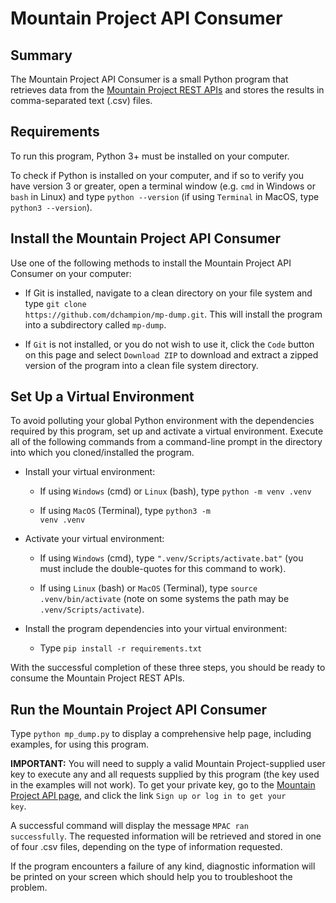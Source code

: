 # Mountain Project API Consumer
## Summary
The Mountain Project API Consumer is a small Python program that retrieves data from the <a href=https://www.mountainproject.com/data target="_blank">Mountain Project REST APIs</a> and stores the results in comma-separated text (.csv) files.

## Requirements
To run this program, Python 3+ must be installed on your computer.

To check if Python is installed on your computer, and if so to verify you have version 3 or greater, open a terminal window (e.g. <code>cmd</code> in Windows or <code>bash</code> in Linux) and type <code>python --version</code> (if using <code>Terminal</code> in MacOS, type <code>python3 --version</code>).

## Install the Mountain Project API Consumer
Use one of the following methods to install the Mountain Project API Consumer on your computer:
* If Git is installed, navigate to a clean directory on your file system and type <code>git clone https<nolink>://github.com/dchampion/mp-dump.git</code>. This will install the program into a subdirectory called <code>mp-dump</code>.

* If <code>Git</code> is not installed, or you do not wish to use it, click the <code>Code</code> button on this page and select <code>Download ZIP</code> to download and extract a zipped version of the program into a clean file system directory.

## Set Up a Virtual Environment
To avoid polluting your global Python environment with the dependencies required by this program, set up and activate a virtual environment. Execute all of the following commands from a command-line prompt in the directory into which you cloned/installed the program.

* Install your virtual environment:

    * If using <code>Windows</code> (cmd) or <code>Linux</code> (bash), type <code>python -m venv .venv</code>

    * If using <code>MacOS</code> (Terminal), type <code>python3 -m venv .venv</code>

* Activate your virtual environment:

    * If using <code>Windows</code> (cmd), type <code>".venv/Scripts/activate.bat"</code> (you must include the double-quotes for this command to work).

    * If using <code>Linux</code> (bash) or <code>MacOS</code> (Terminal), type <code>source .venv/bin/activate</code> (note on some systems the path may be <code>.venv/Scripts/activate</code>).

* Install the program dependencies into your virtual environment:

    * Type <code>pip install -r requirements.txt</code>

With the successful completion of these three steps, you should be ready to consume the Mountain Project REST APIs.

## Run the Mountain Project API Consumer
Type <code>python mp_dump.py</code> to display a comprehensive help page, including examples, for using this program.

<b>IMPORTANT:</b> You will need to supply a valid Mountain Project-supplied user key to execute any and all requests supplied by this program (the key used in the examples will not work). To get your private key, go to the <a href=https://www.mountainproject.com/data>Mountain Project API page</a>, and click the link <code>Sign up or log in to get your key</code>.

A successful command will display the message <code>MPAC ran successfully</code>. The requested information will be retrieved and stored in one of four .csv files, depending on the type of information requested.

If the program encounters a failure of any kind, diagnostic information will be printed on your screen which should help you to troubleshoot the problem.